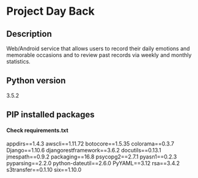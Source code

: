 # Project Day Back

## Description
Web/Android service that allows users to record their daily emotions and memorable occasions and to review past records via weekly and monthly statistics.

## Python version
3.5.2

## PIP installed packages
#### Check requirements.txt
appdirs==1.4.3
awscli==1.11.72
botocore==1.5.35
colorama==0.3.7
Django==1.10.6
djangorestframework==3.6.2
docutils==0.13.1
jmespath==0.9.2
packaging==16.8
psycopg2==2.7.1
pyasn1==0.2.3
pyparsing==2.2.0
python-dateutil==2.6.0
PyYAML==3.12
rsa==3.4.2
s3transfer==0.1.10
six==1.10.0